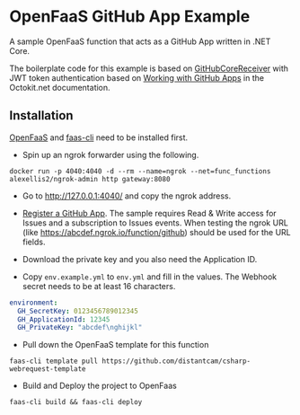# OpenFaaS GitHub App Example

A sample OpenFaaS function that acts as a GitHub App written in .NET Core.

The boilerplate code for this example is based on [GitHubCoreReceiver](https://github.com/aspnet/AspLabs/tree/master/src/WebHooks/samples/GitHubCoreReceiver) with JWT token authentication based on [Working with GitHub Apps](https://octokitnet.readthedocs.io/en/latest/github-apps/) in the Octokit.net documentation.

## Installation

[OpenFaaS](https://www.openfaas.com/) and [faas-cli](https://docs.openfaas.com/cli/install/) need to be installed first.

- Spin up an ngrok forwarder using the following.

```
docker run -p 4040:4040 -d --rm --name=ngrok --net=func_functions alexellis2/ngrok-admin http gateway:8080
```

- Go to http://127.0.0.1:4040/ and copy the ngrok address.

- [Register a GitHub App](https://developer.github.com/apps/building-your-first-github-app/#register-a-new-app-with-github). The sample requires Read & Write access for Issues and a subscription to Issues events. When testing the ngrok URL (like https://abcdef.ngrok.io/function/github) should be used for the URL fields.

- Download the private key and you also need the Application ID.

- Copy `env.example.yml` to `env.yml` and fill in the values. The Webhook secret needs to be at least 16 characters.

```yaml
environment:
  GH_SecretKey: 0123456789012345
  GH_ApplicationId: 12345
  GH_PrivateKey: "abcdef\nghijkl"
```

- Pull down the OpenFaaS template for this function

```
faas-cli template pull https://github.com/distantcam/csharp-webrequest-template
```

- Build and Deploy the project to OpenFaas

```
faas-cli build && faas-cli deploy
```